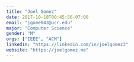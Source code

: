 ```yaml
---
title: "Joel Gomez"
date: 2017-10-18T00:45:56-07:00
email: "jgome043@ucr.edu"
major: "Computer Science"
gender: "M"
orgs: ["IEEE", "ACM"]
linkedin: "https://linkedin.com/in/joelgomez3"
website: "https://joelgomez.me"
---
```


